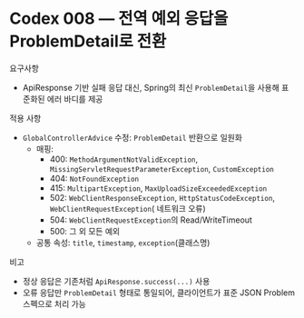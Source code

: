 # Codex 008 — 전역 예외 응답을 ProblemDetail로 전환

요구사항

- ApiResponse 기반 실패 응답 대신, Spring의 최신 `ProblemDetail`을 사용해 표준화된 에러 바디를 제공

적용 사항

- `GlobalControllerAdvice` 수정: `ProblemDetail` 반환으로 일원화
    - 매핑:
        - 400: `MethodArgumentNotValidException`, `MissingServletRequestParameterException`,
          `CustomException`
        - 404: `NotFoundException`
        - 415: `MultipartException`, `MaxUploadSizeExceededException`
        - 502: `WebClientResponseException`, `HttpStatusCodeException`, `WebClientRequestException`(
          네트워크 오류)
        - 504: `WebClientRequestException`의 Read/WriteTimeout
        - 500: 그 외 모든 예외
    - 공통 속성: `title`, `timestamp`, `exception`(클래스명)

비고

- 정상 응답은 기존처럼 `ApiResponse.success(...)` 사용
- 오류 응답만 `ProblemDetail` 형태로 통일되어, 클라이언트가 표준 JSON Problem 스펙으로 처리 가능
